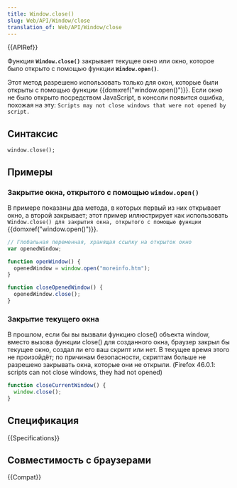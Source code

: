 ```yaml
---
title: Window.close()
slug: Web/API/Window/close
translation_of: Web/API/Window/close
---
```


{{APIRef}}

Функция **`Window.close()`** закрывает текущее окно или окно, которое было открыто с помощью функции **`Window.open()`**.

Этот метод разрешено использовать только для окон, которые были открыты с помощью функции {{domxref("window.open()")}}. Если окно не было открыто посредством JavaScript, в консоли появится ошибка, похожая на эту: `Scripts may not close windows that were not opened by script.`

## Синтаксис

```
window.close();
```

## Примеры

### Закрытие окна, открытого с помощью `window.open()`

В примере показаны два метода, в которых первый из них открывает окно, а второй закрывает; этот пример иллюстрирует как использовать `Window.close() для закрытия окна, открытого с помощью функции` {{domxref("window.open()")}}.

```js
// Глобальная переменная, хранящая ссылку на открыток окно
var openedWindow;

function openWindow() {
  openedWindow = window.open("moreinfo.htm");
}

function closeOpenedWindow() {
  openedWindow.close();
}
```

### Закрытие текущего окна

В прошлом, если бы вы вызвали функцию close() объекта window, вместо вызова функции close() для созданного окна, браузер закрыл бы текущее окно, создал ли его ваш скрипт или нет. В текущее время этого не произойдёт; по причинам безопасности, скриптам больше не разрешено закрывать окна, которые они не открыли. (Firefox 46.0.1: scripts can not close windows, they had not opened)

```js
function closeCurrentWindow() {
  window.close();
}
```

## Спецификация

{{Specifications}}

## Совместимость с браузерами

{{Compat}}
